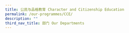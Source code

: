 ```yaml
---
title: 公民与品格教育 Character and Citizenship Education
permalink: /our-programmes/CCE/
description: ""
third_nav_title: 部门 Our Departments
---
```







